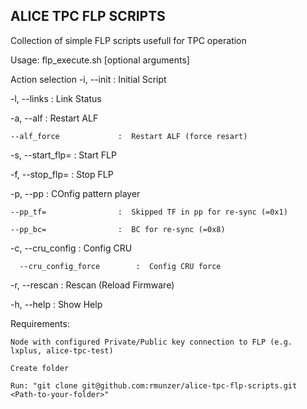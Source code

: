 ## ALICE TPC FLP SCRIPTS

Collection of simple FLP scripts usefull for TPC operation


Usage:
  flp_execute.sh <required arguments> [optional arguments]
  
  Action selection
  -i, --init          		:  Initial Script
  
  -l, --links         		:  Link Status
  
  -a, --alf           		:  Restart ALF
  
    --alf_force     		:  Restart ALF (force resart)

  
  -s, --start_flp=    		:  Start FLP
  
  -f, --stop_flp=     		:  Stop FLP
  
  -p, --pp 	      		:  COnfig pattern player
  
    --pp_tf=        		:  Skipped TF in pp for re-sync (=0x1)
  
    --pp_bc=        		:  BC for re-sync (=0x8)
  
  -c, --cru_config    		:  Config CRU
  
      --cru_config_force    	:  Config CRU force
  
  -r, --rescan        		:  Rescan (Reload Firmware)
  
  -h, --help          		:  Show Help


Requirements:
   
    Node with configured Private/Public key connection to FLP (e.g. lxplus, alice-tpc-test)
   
    Create folder
    
    Run: "git clone git@github.com:rmunzer/alice-tpc-flp-scripts.git <Path-to-your-folder>"
    
